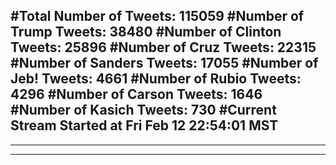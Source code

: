 #Total Number of Tweets: 115059 
#Number of Trump Tweets: 38480
#Number of Clinton Tweets: 25896
#Number of Cruz Tweets: 22315
#Number of Sanders Tweets: 17055
#Number of Jeb! Tweets: 4661
#Number of Rubio Tweets: 4296
#Number of Carson Tweets: 1646
#Number of Kasich Tweets: 730
#Current Stream Started at Fri Feb 12 22:54:01 MST
---
---
---

